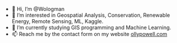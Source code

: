- 👋 Hi, I’m @Wologman
- 👀 I’m interested in Geospatial Analysis, Conservation, Renewable Energy, Remote Sensing, ML, Kaggle.
- 🌱 I’m currently studying GIS programming and Machine Learning.
- 📫 Reach me by the contact form on my website [ollypowell.com](https://ollypowell.com)



<!---
Wologman/Wologman is a ✨ special ✨ repository because its `README.md` (this file) appears on your GitHub profile.
You can click the Preview link to take a look at your changes.
--->
